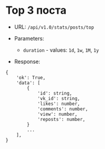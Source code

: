 # Top 3 поста

 - URL: `/api/v1.0/stats/posts/top`
 - Parameters: 
   - `duration` - values: `1d`, `1w`, `1M`, `1y`

 - Response:

```
{
    'ok': True,
    'data': [
        {
            'id': string,
            'vk_id': string,
            'likes': number,
            'comments': number,
            'view': number,
            'reposts': number,
        }
        ...
    ],
}
```